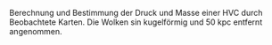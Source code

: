 Berechnung und Bestimmung der Druck und Masse einer HVC durch Beobachtete Karten.
Die Wolken sin kugelförmig und 50 kpc entfernt angenommen.

